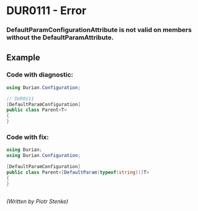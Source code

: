 # DUR0111 - Error
### DefaultParamConfigurationAttribute is not valid on members without the DefaultParamAttribute.

## Example 

### Code with diagnostic:
```csharp
using Durian.Configuration;

// DUR0111
[DefaultParamConfiguration]
public class Parent<T>
{
}

```
### Code with fix:
```csharp
using Durian;
using Durian.Configuration;

[DefaultParamConfiguration]
public class Parent<[DefaultParam(typeof(string))]T>
{
}

```

##

*\(Written by Piotr Stenke\)*
